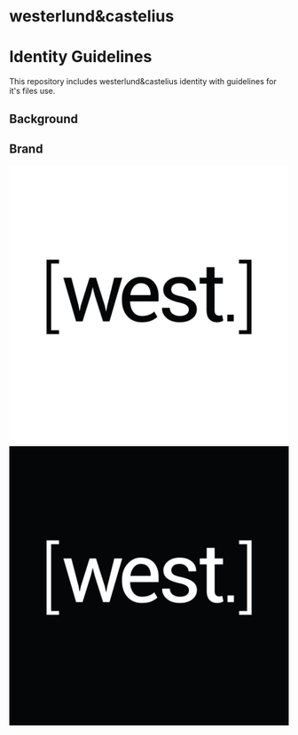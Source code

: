 westerlund&castelius
============= 
Identity Guidelines
=============

This repository includes westerlund&castelius identity with guidelines for it's files use.

Background
-------





Brand
-------

![Alt text](/logo/westerlundh&castelius-logo_black.jpg "")
![Alt text](/logo/westerlundh&castelius-logo_white.jpg "")